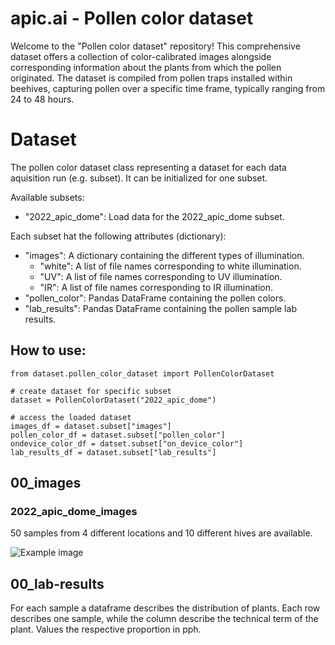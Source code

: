 # apic.ai - Pollen color dataset

Welcome to the "Pollen color dataset" repository!
This comprehensive dataset offers a collection of color-calibrated images alongside corresponding information about the plants from which the pollen originated. 
The dataset is compiled from pollen traps installed within beehives, capturing pollen over a specific time frame, typically ranging from 24 to 48 hours. 


# Dataset

The pollen color dataset class representing a dataset for each data aquisition run (e.g. subset).
It can be initialized for one subset.

Available subsets:
 - "2022_apic_dome": Load data for the 2022_apic_dome subset.


Each subset hat the following attributes (dictionary):
 - "images": A dictionary containing the different types of illumination.
     - "white": A list of file names corresponding to white illumination.
     - "UV": A list of file names corresponding to UV illumination.
     - "IR": A list of file names corresponding to IR illumination.
 - "pollen_color": Pandas DataFrame containing the pollen colors.
 - "lab_results": Pandas DataFrame containing the pollen sample lab results.

## How to use:

```python3
from dataset.pollen_color_dataset import PollenColorDataset

# create dataset for specific subset
dataset = PollenColorDataset("2022_apic_dome")

# access the loaded dataset
images_df = dataset.subset["images"]
pollen_color_df = dataset.subset["pollen_color"]
ondevice_color_df = datset.subset["on_device_color"]
lab_results_df = dataset.subset["lab_results"]
```

## 00_images

### 2022_apic_dome_images

50 samples from 4 different locations and 10 different hives are available.

![Example image](00_images/2022_apic_dome_images/2022-09-19_10-26-20_hqcam_white_30000_1_rg-3.6-bg-1.55_2.png)

## 00_lab-results

For each sample a dataframe describes the distribution of plants. Each row describes one sample, while the column describe the technical term of the plant. Values the respective proportion in pph.
